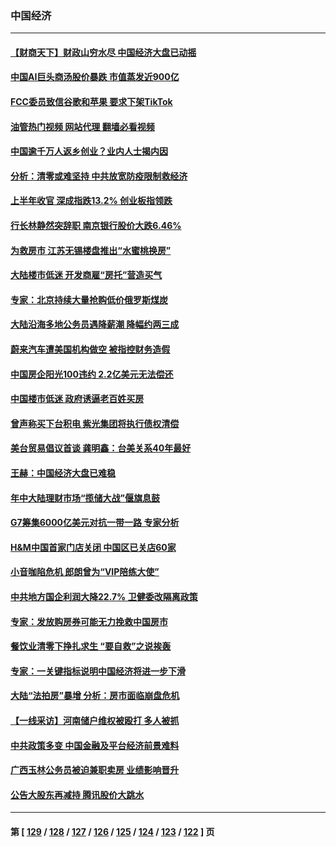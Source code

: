 ### 中国经济
---
#### [【财商天下】财政山穷水尽 中国经济大盘已动摇](../../pages/ncid283/n13770956.md?07010845) 
#### [中国AI巨头商汤股价暴跌 市值蒸发近900亿](../../pages/ncid283/n13770976.md?07010845) 
#### [FCC委员致信谷歌和苹果 要求下架TikTok](../../pages/ncid283/n13770963.md?07010845) 
#### [油管热门视频 网站代理 翻墙必看视频](http://209.222.30.114:81/youtube.html?07010845)
#### [中国逾千万人返乡创业？业内人士揭内因](../../pages/ncid283/n13770780.md?07010845) 
#### [分析：清零或难坚持 中共放宽防疫限制救经济](../../pages/ncid283/n13770641.md?07010845) 
#### [上半年收官 深成指跌13.2% 创业板指领跌](../../pages/ncid283/n13770651.md?07010845) 
#### [行长林静然突辞职 南京银行股价大跌6.46%](../../pages/ncid283/n13770633.md?07010845) 
#### [为救房市 江苏无锡楼盘推出“水蜜桃换房”](../../pages/ncid283/n13770456.md?07010845) 
#### [大陆楼市低迷 开发商雇“房托”营造买气](../../pages/ncid283/n13770494.md?07010845) 
#### [专家：北京持续大量抢购低价俄罗斯煤炭](../../pages/ncid283/n13770387.md?07010845) 
#### [大陆沿海多地公务员遇降薪潮 降幅约两三成](../../pages/ncid283/n13770359.md?07010845) 
#### [蔚来汽车遭美国机构做空 被指控财务造假](../../pages/ncid283/n13770180.md?07010845) 
#### [中国房企阳光100违约 2.2亿美元无法偿还](../../pages/ncid283/n13770237.md?07010845) 
#### [中国楼市低迷 政府诱逼老百姓买房](../../pages/ncid283/n13770086.md?07010845) 
#### [曾声称买下台积电 紫光集团将执行债权清偿](../../pages/ncid283/n13769819.md?07010845) 
#### [美台贸易倡议首谈 龚明鑫：台美关系40年最好](../../pages/ncid283/n13769663.md?07010845) 
#### [王赫：中国经济大盘已难稳](../../pages/ncid283/n13769665.md?07010845) 
#### [年中大陆理财市场“揽储大战”偃旗息鼓](../../pages/ncid283/n13769713.md?07010845) 
#### [G7筹集6000亿美元对抗一带一路 专家分析](../../pages/ncid283/n13769510.md?07010845) 
#### [H&M中国首家门店关闭 中国区已关店60家](../../pages/ncid283/n13769577.md?07010845) 
#### [小音咖陷危机 郎朗曾为“VIP陪练大使”](../../pages/ncid283/n13769509.md?07010845) 
#### [中共地方国企利润大降22.7% 卫健委改隔离政策](../../pages/ncid283/n13769245.md?07010845) 
#### [专家：发放购房券可能无力挽救中国房市](../../pages/ncid283/n13769001.md?07010845) 
#### [餐饮业清零下挣扎求生 “要自救”之说挨轰](../../pages/ncid283/n13768571.md?07010845) 
#### [专家：一关键指标说明中国经济将进一步下滑](../../pages/ncid283/n13768754.md?07010845) 
#### [大陆“法拍房”暴增 分析：房市面临崩盘危机](../../pages/ncid283/n13768591.md?07010845) 
#### [【一线采访】河南储户维权被殴打 多人被抓](../../pages/ncid283/n13768629.md?07010845) 
#### [中共政策多变 中国金融及平台经济前景难料](../../pages/ncid283/n13768653.md?07010845) 
#### [广西玉林公务员被迫兼职卖房 业绩影响晋升](../../pages/ncid283/n13768431.md?07010845) 
#### [公告大股东再减持 腾讯股价大跳水](../../pages/ncid283/n13768443.md?07010845) 

---
#### 第 [ [129](./129.md?07010845) / [128](./128.md?07010845) / [127](./127.md?07010845) / [126](./126.md?07010845) / [125](./125.md?07010845) / [124](./124.md?07010845) / [123](./123.md?07010845) / [122](./122.md?07010845) ] 页
